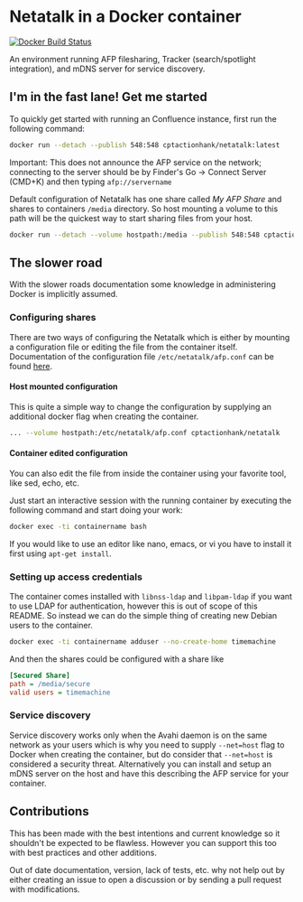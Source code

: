 # Netatalk in a Docker container

[![Docker Build Status](http://hubstatus.container42.com/cptactionhank/netatalk)](https://registry.hub.docker.com/u/cptactionhank/netatalk) 

An environment running AFP filesharing, Tracker (search/spotlight integration), and mDNS server for service discovery.

## I'm in the fast lane! Get me started

To quickly get started with running an Confluence instance, first run the following command:
```bash
docker run --detach --publish 548:548 cptactionhank/netatalk:latest
```

Important: This does not announce the AFP service on the network; connecting to the server should be by Finder's Go -> Connect Server (CMD+K) and then typing `afp://servername`

Default configuration of Netatalk has one share called _My AFP Share_ and shares to containers `/media` directory. So host mounting a volume to this path will be the quickest way to start sharing files from your host.

```bash
docker run --detach --volume hostpath:/media --publish 548:548 cptactionhank/netatalk:latest
```

## The slower road

With the slower roads documentation some knowledge in administering Docker is implicitly assumed.

### Configuring shares

There are two ways of configuring the Netatalk which is either by mounting a configuration file or editing the file from the container itself. Documentation of the configuration file `/etc/netatalk/afp.conf` can be found [here](http://netatalk.sourceforge.net/3.1/htmldocs/afp.conf.5.html).

#### Host mounted configuration

This is quite a simple way to change the configuration by supplying an additional docker flag when creating the container.

```bash
... --volume hostpath:/etc/netatalk/afp.conf cptactionhank/netatalk
```
#### Container edited configuration

You can also edit the file from inside the container using your favorite tool, like sed, echo, etc.

Just start an interactive session with the running container by executing the following command and start doing your work:

```bash
docker exec -ti containername bash
```

If you would like to use an editor like nano, emacs, or vi you have to install it first using `apt-get install`.

### Setting up access credentials

The container comes installed with `libnss-ldap` and `libpam-ldap` if you want to use LDAP for authentication, however this is out of scope of this README. So instead we can do the simple thing of creating new Debian users to the container.

```bash
docker exec -ti containername adduser --no-create-home timemachine
```

And then the shares could be configured with a share like

```ini
[Secured Share]
path = /media/secure
valid users = timemachine
```

### Service discovery

Service discovery works only when the Avahi daemon is on the same network as your users which is why you need to supply `--net=host` flag to Docker when creating the container, but do consider that `--net=host` is considered a security threat. Alternatively you can install and setup an mDNS server on the host and have this describing the AFP service for your container.

## Contributions

This has been made with the best intentions and current knowledge so it shouldn't be expected to be flawless. However you can support this too with best practices and other additions. 

Out of date documentation, version, lack of tests, etc. why not help out by either creating an issue to open a discussion or by sending a pull request with modifications.

